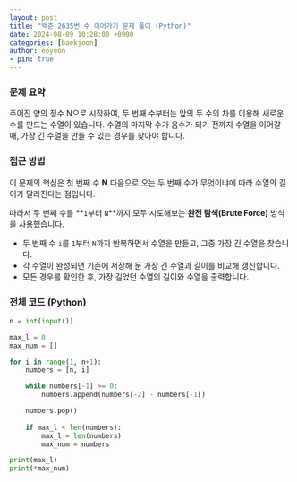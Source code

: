 ```yaml
---
layout: post
title: "백준 2635번 수 이어가기 문제 풀이 (Python)"
date: 2024-08-09 10:28:00 +0900
categories: [baekjoon]
author: eoyeon
- pin: true
---
```


### 문제 요약
주어진 양의 정수 N으로 시작하여, 두 번째 수부터는 앞의 두 수의 차를 이용해 새로운 수를 만드는 수열이 있습니다. 수열의 마지막 수가 음수가 되기 전까지 수열을 이어갈 때, 가장 긴 수열을 만들 수 있는 경우를 찾아야 합니다.

### 접근 방법
이 문제의 핵심은 첫 번째 수 **N** 다음으로 오는 두 번째 수가 무엇이냐에 따라 수열의 길이가 달라진다는 점입니다.

따라서 두 번째 수를 **`1`부터 `N`**까지 모두 시도해보는 **완전 탐색(Brute Force)** 방식을 사용했습니다.
- 두 번째 수 `i`를 `1`부터 `N`까지 반복하면서 수열을 만들고, 그중 가장 긴 수열을 찾습니다.
- 각 수열이 완성되면 기존에 저장해 둔 가장 긴 수열과 길이를 비교해 갱신합니다.
- 모든 경우를 확인한 후, 가장 길었던 수열의 길이와 수열을 출력합니다.

### 전체 코드 (Python)

```python
n = int(input())

max_l = 0
max_num = []

for i in range(1, n+1):
    numbers = [n, i]

    while numbers[-1] >= 0:
        numbers.append(numbers[-2] - numbers[-1])

    numbers.pop()
    
    if max_l < len(numbers):
        max_l = len(numbers)
        max_num = numbers

print(max_l)
print(*max_num)
```